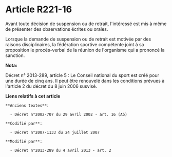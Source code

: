 # Article R221-16

Avant toute décision de suspension ou de retrait, l'intéressé est mis à même de présenter des observations écrites ou orales.

Lorsque la demande de suspension ou de retrait est motivée par des raisons disciplinaires, la fédération sportive compétente
joint à sa proposition le procès-verbal de la réunion de l'organisme qui a prononcé la sanction.

**Nota:**

Décret n° 2013-289, article 5 : Le Conseil national du sport est créé pour une durée de cinq ans. Il peut être renouvelé dans
les conditions prévues à l'article 2 du décret du 8 juin 2006 susvisé.

**Liens relatifs à cet article**

	**Anciens textes**:

	  - Décret n°2002-707 du 29 avril 2002 - art. 16 (Ab)

	**Codifié par**:

	  - Décret n°2007-1133 du 24 juillet 2007

	**Modifié par**:

	  - Décret n°2013-289 du 4 avril 2013 - art. 2
